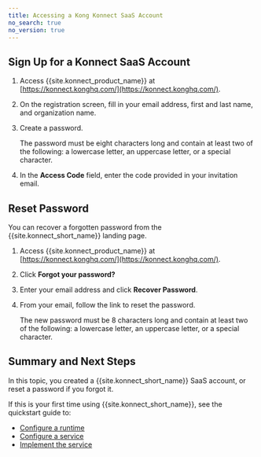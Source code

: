 ```yaml
---
title: Accessing a Kong Konnect SaaS Account
no_search: true
no_version: true
---
```


## Sign Up for a Konnect SaaS Account

1. Access {{site.konnect_product_name}} at
[https://konnect.konghq.com/](https://konnect.konghq.com/).

2. On the registration screen, fill in your email address, first and last name,
and organization name.

3. Create a password.

    The password must be eight characters long and contain at least two of the
    following: a lowercase letter, an uppercase letter, or a special
    character.

4. In the **Access Code** field, enter the code provided in your invitation
    email.

## Reset Password

You can recover a forgotten password from the {{site.konnect_short_name}}
landing page.

1. Access {{site.konnect_product_name}} at
[https://konnect.konghq.com/](https://konnect.konghq.com/).

2. Click **Forgot your password?**

3. Enter your email address and click **Recover Password**.

4. From your email, follow the link to reset the password.

    The new password must be 8 characters long and contain at least two of the
    following: a lowercase letter, an uppercase letter, or a special
    character.

## Summary and Next Steps

In this topic, you created a {{site.konnect_short_name}} SaaS account, or
reset a password if you forgot it.

If this is your first time using {{site.konnect_short_name}}, see the
quickstart guide to:
* [Configure a runtime](/konnect/getting-started/configure-runtime)
* [Configure a service](/konnect/getting-started/configure-service)
* [Implement the service](/konnect/getting-started/implement-service)
